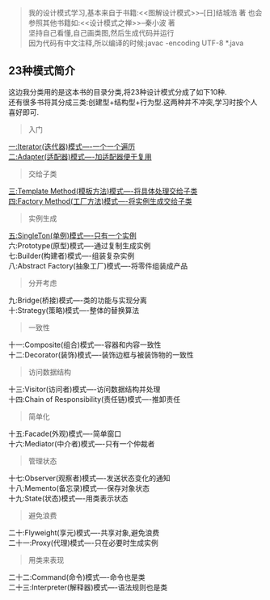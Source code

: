 >我的设计模式学习,基本来自于书籍:<<图解设计模式>>–[日]结城浩 著
也会参照其他书籍如:<<设计模式之禅>>–秦小波 著  
坚持自己看懂,自己画类图,然后生成代码并运行  
因为代码有中文注释,所以编译的时候:javac -encoding UTF-8 *.java  
## 23种模式简介
这边我分类用的是这本书的目录分类,将23种设计模式分成了如下10种.  
还有很多书将其分成三类:创建型+结构型+行为型.这两种并不冲突,学习时按个人喜好即可.
>入门  

[一:Iterator(迭代器)模式—-一个一个遍历](https://huija.github.io/2017/10/06/iterator-design-pattern/)  
[二:Adapter(适配器)模式—-加适配器便于复用](https://huija.github.io/2017/11/11/adapter-design-pattern/)
>交给子类  

[三:Template Method(模板方法)模式—-将具体处理交给子类](https://huija.github.io/2017/11/10/template-method-design-pattern/)   
[四:Factory Method(工厂方法)模式—-将实例生成交给子类](https://huija.github.io/2017/10/17/factory-design-pattern/)
>实例生成

[五:SingleTon(单例)模式—-只有一个实例](https://huija.github.io/2017/11/12/singleton-design-pattern/)  
六:Prototype(原型)模式—-通过复制生成实例  
七:Builder(构建者)模式—-组装复杂实例  
八:Abstract Factory(抽象工厂)模式—-将零件组装成产品
>分开考虑

九:Bridge(桥接)模式—-类的功能与实现分离  
十:Strategy(策略)模式—-整体的替换算法
>一致性

十一:Composite(组合)模式—-容器和内容一致性  
十二:Decorator(装饰)模式—-装饰边框与被装饰物的一致性
>访问数据结构

十三:Visitor(访问者)模式—-访问数据结构并处理  
十四:Chain of Responsibility(责任链)模式—-推卸责任
>简单化

十五:Facade(外观)模式—-简单窗口  
十六:Mediator(中介者)模式—-只有一个仲裁者
>管理状态

十七:Observer(观察者)模式—-发送状态变化的通知  
十八:Memento(备忘录)模式—-保存对象状态  
十九:State(状态)模式—-用类表示状态
>避免浪费

二十:Flyweight(享元)模式—-共享对象,避免浪费  
二十一:Proxy(代理)模式—-只在必要时生成实例
>用类来表现

二十二:Command(命令)模式—-命令也是类  
二十三:Interpreter(解释器)模式—-语法规则也是类